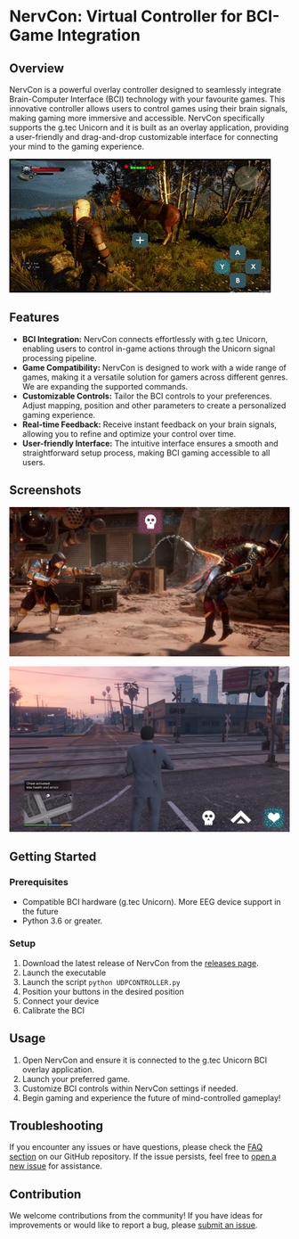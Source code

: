 # NervCon: Virtual Controller for BCI-Game Integration

## Overview

NervCon is a powerful overlay controller designed to seamlessly integrate Brain-Computer Interface (BCI) technology with your favourite games. 
This innovative controller allows users to control games using their brain signals, making gaming more immersive and accessible. 
NervCon specifically supports the g.tec Unicorn and it is built as an overlay application, 
providing a user-friendly and drag-and-drop customizable interface for connecting your mind to the gaming experience.

![Example In Game](presentation/Picture2.gif)


## Features

- **BCI Integration:** NervCon connects effortlessly with g.tec Unicorn, enabling users to control in-game actions through the Unicorn signal processing pipeline.
- **Game Compatibility:** NervCon is designed to work with a wide range of games, making it a versatile solution for gamers across different genres. We are expanding the supported commands.
- **Customizable Controls:** Tailor the BCI controls to your preferences. Adjust mapping, position and other parameters to create a personalized gaming experience.
- **Real-time Feedback:** Receive instant feedback on your brain signals, allowing you to refine and optimize your control over time.
- **User-friendly Interface:** The intuitive interface ensures a smooth and straightforward setup process, making BCI gaming accessible to all users.

## Screenshots
![Example2](presentation/Picture3.png)

![Example3](presentation/Picture4.png)


## Getting Started

### Prerequisites

- Compatible BCI hardware (g.tec Unicorn). More EEG device support in the future
- Python 3.6 or greater.

### Setup

1. Download the latest release of NervCon from the [releases page](https://github.com/nervcon/releases).
2. Launch the executable
3. Launch the script `python UDPCONTROLLER.py`
5. Position your buttons in the desired position
6. Connect your device
7. Calibrate the BCI

## Usage

1. Open NervCon and ensure it is connected to the g.tec Unicorn BCI overlay application.
2. Launch your preferred game.
3. Customize BCI controls within NervCon settings if needed.
4. Begin gaming and experience the future of mind-controlled gameplay!

## Troubleshooting

If you encounter any issues or have questions, please check the [FAQ section](https://github.com/nervcon/faq) on our GitHub repository. If the issue persists, feel free to [open a new issue](https://github.com/nervcon/issues) for assistance.

## Contribution

We welcome contributions from the community! If you have ideas for improvements or would like to report a bug, please [submit an issue](https://github.com/nervcon/issues).

